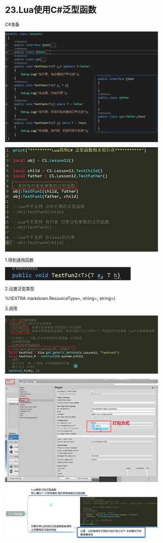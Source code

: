 # 23.Lua使用C#泛型函数

C#准备

![a35e769feeed6c3298dc0d45341a8b24.png](image/a35e769feeed6c3298dc0d45341a8b24.png)

![10316d16e874be77d45709e3e1304616.png](image/10316d16e874be77d45709e3e1304616.png)

1.得到通用函数

![a3301ba247fcae596cea6d467e9f8891.png](image/a3301ba247fcae596cea6d467e9f8891.png)

2.设置泛型类型

%!(EXTRA markdown.ResourceType=, string=, string=)

3.调用

![8621a6bfe1762f0129fe64ab4bc280b7.png](image/8621a6bfe1762f0129fe64ab4bc280b7.png)

![7ae2857735b56cfda064740c2b6d59bc.png](image/7ae2857735b56cfda064740c2b6d59bc.png)

![4786e764efedf32f8e3a74e173d27b13.png](image/4786e764efedf32f8e3a74e173d27b13.png)
